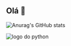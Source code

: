 ## Olá &#x1F44B;

![Anurag's GitHub stats](https://github-readme-stats.vercel.app/api?username=isabellegirodo&show_icons=true&theme=synthwave)

<img src="https://img.shields.io/badge/Python-14354C?style=for-the-badge&logo=python&logoColor=white" alt="logo do python" align="center">
